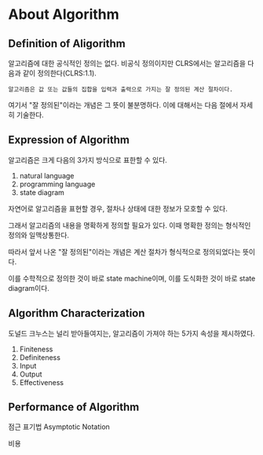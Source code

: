 #   About Algorithm
##  Definition of Aligorithm
알고리즘에 대한 공식적인 정의는 없다.
비공식 정의이지만 CLRS에서는 알고리즘을 다음과 같이 정의한다(CLRS:1.1).

    알고리즘은 값 또는 값들의 집합을 입력과 출력으로 가지는 잘 정의된 계산 절차이다.

여기서 "잘 정의된"이라는 개념은 그 뜻이 불분명하다.
이에 대해서는 다음 절에서 자세히 기술한다.

##  Expression of Algorithm
알고리즘은 크게 다음의 3가지 방식으로 표한할 수 있다.
1.  natural language
2.  programming language
3.  state diagram

자연어로 알고리즘을 표현할 경우, 절차나 상태에 대한 정보가 모호할 수 있다.

그래서 알고리즘의 내용을 명확하게 정의할 필요가 있다.
이때 명확한 정의는 형식적인 정의와 일맥상통한다.

따라서 앞서 나온 "잘 정의된"이라는 개념은 계산 절차가 형식적으로 정의되었다는 뜻이다.

이를 수학적으로 정의한 것이 바로 state machine이며, 이를 도식화한 것이 바로 state diagram이다.

##  Algorithm Characterization
도널드 크누스는 널리 받아들여지는, 알고리즘이 가져야 하는 5가지 속성을 제시하였다.

1.  Finiteness
2.  Definiteness
3.  Input
4.  Output
5.  Effectiveness

##  Performance of Algorithm
점근 표기법 Asymptotic Notation

비용